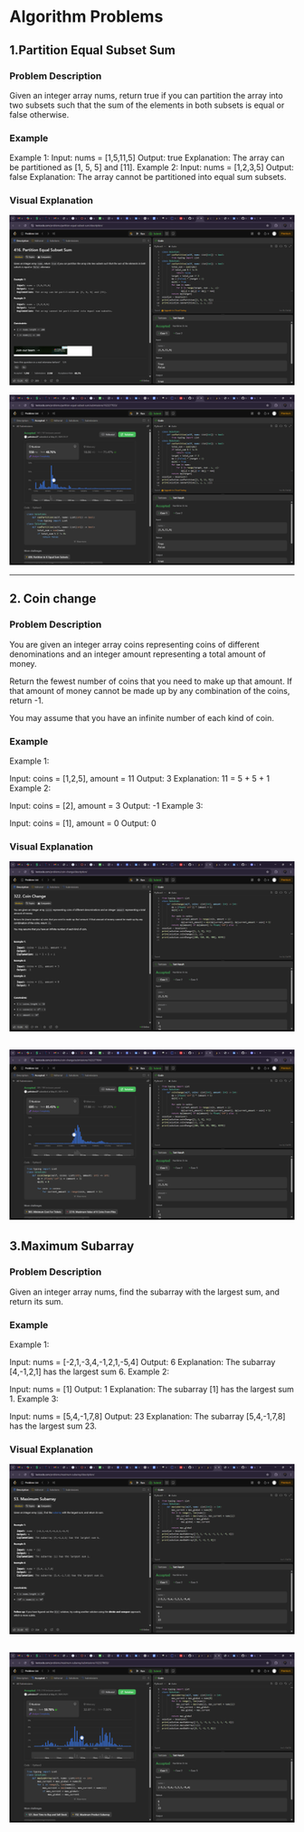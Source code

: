 # Algorithm Problems 

## 1.Partition Equal Subset Sum

### Problem Description
Given an integer array nums, return true if you can partition the array into two subsets such that the sum of the elements in both subsets is equal or false otherwise.

 

### Example
Example 1:
Input: nums = [1,5,11,5]
Output: true
Explanation: The array can be partitioned as [1, 5, 5] and [11].
Example 2:
Input: nums = [1,2,3,5]
Output: false
Explanation: The array cannot be partitioned into equal sum subsets.

### Visual Explanation
![BT](images/8-1.png)

![BT](images/8-2.png)

---

## 2.  Coin change

### Problem Description
You are given an integer array coins representing coins of different denominations and an integer amount representing a total amount of money.

Return the fewest number of coins that you need to make up that amount. If that amount of money cannot be made up by any combination of the coins, return -1.

You may assume that you have an infinite number of each kind of coin.
 
### Example
Example 1:

Input: coins = [1,2,5], amount = 11
Output: 3
Explanation: 11 = 5 + 5 + 1
Example 2:

Input: coins = [2], amount = 3
Output: -1
Example 3:

Input: coins = [1], amount = 0
Output: 0
 

### Visual Explanation
![RO](images/8-3.png)

![RO](images/8-4.png)
---

## 3.Maximum Subarray

### Problem Description
Given an integer array nums, find the subarray with the largest sum, and return its sum.
### Example
Example 1:

Input: nums = [-2,1,-3,4,-1,2,1,-5,4]
Output: 6
Explanation: The subarray [4,-1,2,1] has the largest sum 6.
Example 2:

Input: nums = [1]
Output: 1
Explanation: The subarray [1] has the largest sum 1.
Example 3:

Input: nums = [5,4,-1,7,8]
Output: 23
Explanation: The subarray [5,4,-1,7,8] has the largest sum 23.

### Visual Explanation
![MS](images/8-5.png)

![MS](images/8-6.png)
---


